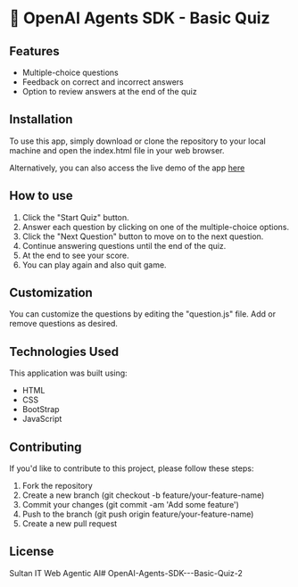 # 🧠 OpenAI Agents SDK - Basic Quiz


## Features

- Multiple-choice questions
- Feedback on correct and incorrect answers
- Option to review answers at the end of the quiz

## Installation

To use this app, simply download or clone the repository to your local machine and open the index.html file in your web browser.

Alternatively, you can also access the live demo of the app [here](https://rm-quiz-app.netlify.app/)

## How to use

1. Click the "Start Quiz" button.
2. Answer each question by clicking on one of the multiple-choice options.
3. Click the "Next Question" button to move on to the next question.
4. Continue answering questions until the end of the quiz.
5. At the end to see your score.
6. You can play again and also quit game.

## Customization

You can customize the questions by editing the "question.js" file. Add or remove questions as desired.

## Technologies Used

This application was built using:

- HTML
- CSS
- BootStrap
- JavaScript

## Contributing

If you'd like to contribute to this project, please follow these steps:

1. Fork the repository
2. Create a new branch (git checkout -b feature/your-feature-name)
3. Commit your changes (git commit -am 'Add some feature')
4. Push to the branch (git push origin feature/your-feature-name)
5. Create a new pull request

## License

Sultan IT Web Agentic AI# OpenAI-Agents-SDK---Basic-Quiz-2
